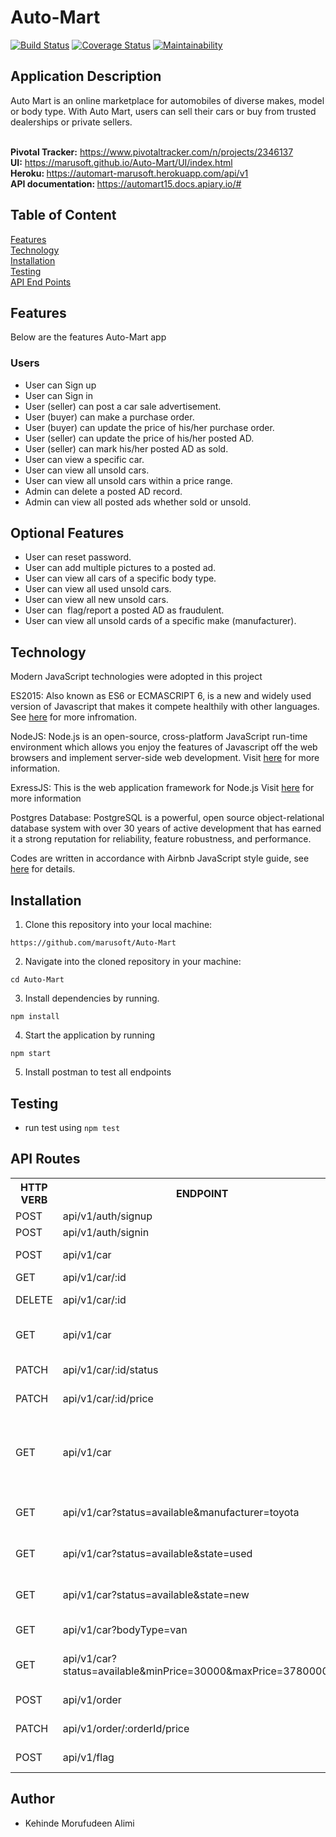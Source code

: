 # Auto-Mart

[![Build Status](https://travis-ci.org/marusoft/Auto-Mart.svg?branch=develop)](https://travis-ci.org/marusoft/Auto-Mart)
[![Coverage Status](https://coveralls.io/repos/github/marusoft/Auto-Mart/badge.svg?branch=develop)](https://coveralls.io/github/marusoft/Auto-Mart?branch=develop)
[![Maintainability](https://api.codeclimate.com/v1/badges/b4277f0c9690bd1cbbe6/maintainability)](https://codeclimate.com/github/marusoft/Auto-Mart/maintainability)

## Application Description
Auto Mart is an online marketplace for automobiles of diverse makes, model or body type. With Auto Mart, users can sell their cars or buy from trusted dealerships or private sellers.

 <br/><b>Pivotal Tracker:</b> https://www.pivotaltracker.com/n/projects/2346137
 <br/><b>UI:</b> https://marusoft.github.io/Auto-Mart/UI/index.html
 <br/><b> Heroku: </b> https://automart-marusoft.herokuapp.com/api/v1
 <br/><b> API documentation: </b> https://automart15.docs.apiary.io/#

## Table of Content

 [Features](#features)<br>
 [Technology](#technology)<br>
 [Installation](#installation)<br>
 [Testing](#testing)<br>
 [API End Points](#api-end-points)

## Features
Below are the features Auto-Mart app
###  Users

- User can Sign up <br/>
- User can Sign in<br/>
- User (seller) can post a car sale advertisement.<br/>
- User (buyer) can make a purchase order.<br/>
- User (buyer) can update the price of his/her purchase order.<br/>
- User (seller) can update the price of his/her posted AD.<br/>
- User (seller) can mark his/her posted AD as sold.<br/>
- User can view a specific car.<br/>
- User can view all unsold cars.<br/>
- User can view all unsold cars within a price range.<br/>
- Admin can delete a posted AD record.<br/>
- Admin can view all posted ads whether sold or unsold.<br/>

## Optional Features
- User can reset password.<br/>
- User can add multiple pictures to a posted ad.<br/>
- User can view all cars of a specific body type.<br/>
- User can view all used unsold cars.<br/>
- User can view all new unsold cars.<br/>
- User can ​ flag/report​ a posted AD as fraudulent.<br/>
- User can view all unsold cards of a specific make (manufacturer).<br/>

## Technology

Modern JavaScript technologies were adopted in this project

ES2015: Also known as ES6 or ECMASCRIPT 6, is a new and widely used version of Javascript
that makes it compete healthily with other languages. See [here](https://en.wikipedia.org/wiki/ECMAScript) for more infromation.

NodeJS: Node.js is an open-source, cross-platform JavaScript run-time environment which allows you enjoy the features of Javascript off the web browsers and implement server-side web development.
Visit [here](https://nodejs.org/en/) for more information.

ExressJS: This is the web application framework for Node.js
Visit [here](https://expressjs.com) for more information

Postgres Database: PostgreSQL is a powerful, open source object-relational database system with over 30 years of active development that has earned it a strong reputation for reliability, feature robustness, and performance.

Codes are written in accordance with Airbnb JavaScript style guide, see [here](https://github.com/airbnb/javascript) for details.

## Installation
1. Clone this repository into your local machine:
```
https://github.com/marusoft/Auto-Mart
```
2. Navigate into the cloned repository in your machine:
```
cd Auto-Mart
```
3. Install dependencies by running.
```
npm install
```
4. Start the application by running
```
npm start
```
5. Install postman to test all endpoints

## Testing
- run test using `npm test`    

## API Routes

<table>
<tr><th>HTTP VERB</th><th>ENDPOINT</th><th>FUNCTIONALITY</th></tr>

<tr><td>POST</td> <td>api/v1/auth/signup</td>  <td>Create a user</td></tr>

<tr><td>POST</td> <td>api/v1/auth/signin</td>  <td>Login a user</td></tr>

<tr><td>POST</td> <td>api/v1/car</td>  <td>Create a car sale AD.</td></tr>

<tr><td>GET</td> <td>api/v1/car/:id</td>  <td>View a specific car</td></tr>

<tr><td>DELETE</td> <td>api/v1/car/:id</td>  <td>Admin Delete a specific car AD.</td></tr>

<tr><td>GET</td> <td>api/v1/car</td> <td>Admin can view all posted ads whether sold or unsold.</td></tr>

<tr><td>PATCH</td> <td>api/v1/car/:id/status</td><td>Mark a posted car Ad as sold.</td></tr>

<tr><td>PATCH</td> <td>api/v1/car/:id/price</td><td>Update the price of a car.</td></tr>

<tr><td>GET</td> <td>api/v1/car</td> <td>View all unsold cars of specific make,state
   * status,manufacturer, body type and price range.</td></tr>

<tr><td>GET</td> <td>api/v1/car?status=available&manufacturer=toyota</td> <td>View all unsold cars of a specific make (manufacturer).</td></tr>

<tr><td>GET</td> <td>api/v1/car?status=available&state=used</td> <td>View all unsold cars of a specific state(used).</td></tr>

<tr><td>GET</td> <td>api/v1/car?status=available&state=new</td> <td>View all unsold cars of a specific state (new).</td></tr>             

<tr><td>GET</td> <td>api/v1/car?bodyType=van</td> <td>View all cars of a specific body type.</td></tr> 

<tr><td>GET</td> <td>api/v1/car?status=available&minPrice=30000&maxPrice=378000000</td> <td>User can view all unsold cars within a price range.</td></tr>

<tr><td>POST</td> <td>api/v1/order</td>  <td>Create a purchase order</td></tr>    

<tr><td>PATCH</td> <td>api/v1/order/:orderId/price</td>  <td>Update the price of a purchase order.</td></tr> 

<tr><td>POST</td> <td>api/v1/flag</td>  <td>flag/report a posted AD as fraudulent.</td></tr>     
 </table> 

## Author
- Kehinde Morufudeen Alimi 